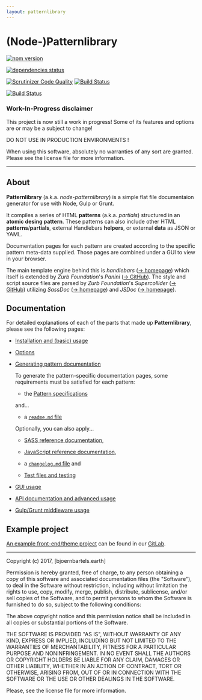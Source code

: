 ```yaml
---
layout: patternlibrary
---
```


# (Node-)**Patternlibrary**

[![npm version](https://badge.fury.io/js/node-patternlibrary.svg)](https://badge.fury.io/js/node-patternlibrary)

[![dependencies status](https://david-dm.org/bb-drummer/node-patternlibrary.svg)](https://david-dm.org/bb-drummer/node-patternlibrary)

[![Scrutinizer Code Quality](https://scrutinizer-ci.com/g/bb-drummer/node-patternlibrary/badges/quality-score.png?b=master)](https://scrutinizer-ci.com/g/bb-drummer/node-patternlibrary/?branch=master)
[![Build Status](https://scrutinizer-ci.com/g/bb-drummer/node-patternlibrary/badges/build.png?b=master)](https://scrutinizer-ci.com/g/bb-drummer/node-patternlibrary/build-status/master)

[![Build Status](https://travis-ci.org/bb-drummer/node-patternlibrary.svg?branch=master)](https://travis-ci.org/bb-drummer/node-patternlibrary)

### Work-In-Progress disclaimer

This project is now still a work in progress!
Some of its features and options are or may be a subject to change!

DO NOT USE IN PRODUCTION ENVIRONMENTS !

When using this software, absolutely no warranties of any sort are granted. Please see the license file for more information.

---

## About


**Patternlibrary** (a.k.a. _node-patternlibrary_) is a simple flat file documentaion generator for use with Node, Gulp or Grunt. 

It compiles a series of HTML **patterns** (a.k.a. _partials_) structured in an **atomic desing pattern**. These patterns can also include other HTML **patterns**/**partials**, external Handlebars **helpers**, or external **data** as JSON or YAML. 

Documentation pages for each pattern are created according to the specific pattern meta-data supplied. Those pages are combined under a GUI to view in your browser.

The main template engine behind this is *handlebars* ([-> homepage](http://handlebarsjs.com)) which itself is extended by *Zurb Foundation*'s *Panini* ([-> GitHub](https://github.com/zurb/panini)). The style and script source files are parsed by *Zurb Foundation*'s *Supercollider* ([-> GitHub](https://github.com/zurb/supercollider)) utilizing *SassDoc* ([-> homepage](http://sassdoc.com/)) and *JSDoc* ([-> homepage](http://usejsdoc.org)).


## Documentation


For detailed explanations of each of the parts that made up **Patternlibrary**, please see the following pages:

- [Installation and (basic) usage](https://gitlab.bjoernbartels.earth/js/patternlibrary/tree/master/docs/usage_docs.md)

- [Options](https://gitlab.bjoernbartels.earth/js/patternlibrary/tree/master/docs/options_docs.md)

- [Generating pattern documentation](https://gitlab.bjoernbartels.earth/js/patternlibrary/tree/master/docs/patternspecs_docs.md)

  To generate the pattern-specific documentation pages, some requirements must be satisfied for each pattern:

  - the [Pattern specifications](https://gitlab.bjoernbartels.earth/js/patternlibrary/tree/master/docs/patternspecs_docs.md)
  
  and...
  
  - a [`readme.md` file](https://gitlab.bjoernbartels.earth/js/patternlibrary/tree/master/docs/patternspecs_docs.md)
  
  
  Optionally, you can also apply...
  
  - [SASS reference documentation](https://gitlab.bjoernbartels.earth/js/patternlibrary/tree/master/docs/sassdoc_docs.md),
  
  - [JavaScript reference documentation](https://gitlab.bjoernbartels.earth/js/patternlibrary/tree/master/docs/jsdoc_docs.md),
  
  - a [`changelog.md` file](https://gitlab.bjoernbartels.earth/js/patternlibrary/tree/master/docs/changelog_docs.md) and
  
  - [Test files and testing](https://gitlab.bjoernbartels.earth/js/patternlibrary/tree/master/docs/testing_docs.md)
  
- [GUI usage](https://gitlab.bjoernbartels.earth/js/patternlibrary/tree/master/docs/gui_docs.md)
  
- [API documentation and advanced usage](https://gitlab.bjoernbartels.earth/js/patternlibrary/tree/master/docs/api_docs.md)
  
- [Gulp/Grunt middleware usage](https://gitlab.bjoernbartels.earth/js/patternlibrary/tree/master/docs/middleware_docs.md)



## Example project

[An example front-end/theme project](https://gitlab.bjoernbartels.earth//themes/node-patternlibrary-demo) can be found in our [GitLab](https://gitlab.bjoernbartels.earth//themes/node-patternlibrary-demo).

---

Copyright (c) 2017, [bjoernbartels.earth]

Permission is hereby granted, free of charge, to any person obtaining a copy of this software and associated documentation files (the "Software"), to deal in the Software without restriction, including without limitation the rights to use, copy, modify, merge, publish, distribute, sublicense, and/or sell copies of the Software, and to permit persons to whom the Software is furnished to do so, subject to the following conditions:

The above copyright notice and this permission notice shall be included in all copies or substantial portions of the Software.

THE SOFTWARE IS PROVIDED "AS IS", WITHOUT WARRANTY OF ANY KIND, EXPRESS OR IMPLIED, INCLUDING BUT NOT LIMITED TO THE WARRANTIES OF MERCHANTABILITY, FITNESS FOR A PARTICULAR PURPOSE AND NONINFRINGEMENT. IN NO EVENT SHALL THE AUTHORS OR COPYRIGHT HOLDERS BE LIABLE FOR ANY CLAIM, DAMAGES OR OTHER LIABILITY, WHETHER IN AN ACTION OF CONTRACT, TORT OR OTHERWISE, ARISING FROM, OUT OF OR IN CONNECTION WITH THE SOFTWARE OR THE USE OR OTHER DEALINGS IN THE SOFTWARE.

Please, see the license file for more information.
